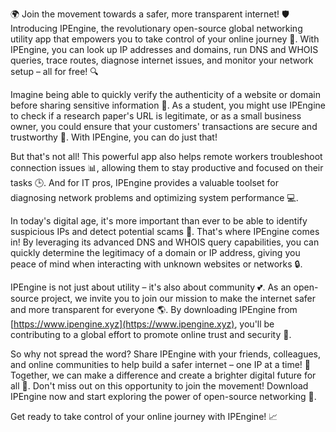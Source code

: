🌍 Join the movement towards a safer, more transparent internet! 🛡️ Introducing IPEngine, the revolutionary open-source global networking utility app that empowers you to take control of your online journey 📡. With IPEngine, you can look up IP addresses and domains, run DNS and WHOIS queries, trace routes, diagnose internet issues, and monitor your network setup – all for free! 🔍

Imagine being able to quickly verify the authenticity of a website or domain before sharing sensitive information 🤔. As a student, you might use IPEngine to check if a research paper's URL is legitimate, or as a small business owner, you could ensure that your customers' transactions are secure and trustworthy 💸. With IPEngine, you can do just that!

But that's not all! This powerful app also helps remote workers troubleshoot connection issues 📊, allowing them to stay productive and focused on their tasks 🕒. And for IT pros, IPEngine provides a valuable toolset for diagnosing network problems and optimizing system performance 💻.

In today's digital age, it's more important than ever to be able to identify suspicious IPs and detect potential scams 🚨. That's where IPEngine comes in! By leveraging its advanced DNS and WHOIS query capabilities, you can quickly determine the legitimacy of a domain or IP address, giving you peace of mind when interacting with unknown websites or networks 🔒.

IPEngine is not just about utility – it's also about community 💕. As an open-source project, we invite you to join our mission to make the internet safer and more transparent for everyone 🌎. By downloading IPEngine from [https://www.ipengine.xyz](https://www.ipengine.xyz), you'll be contributing to a global effort to promote online trust and security 🚀.

So why not spread the word? Share IPEngine with your friends, colleagues, and online communities to help build a safer internet – one IP at a time! 🔁 Together, we can make a difference and create a brighter digital future for all 💫. Don't miss out on this opportunity to join the movement! Download IPEngine now and start exploring the power of open-source networking 🎉.

Get ready to take control of your online journey with IPEngine! 📈